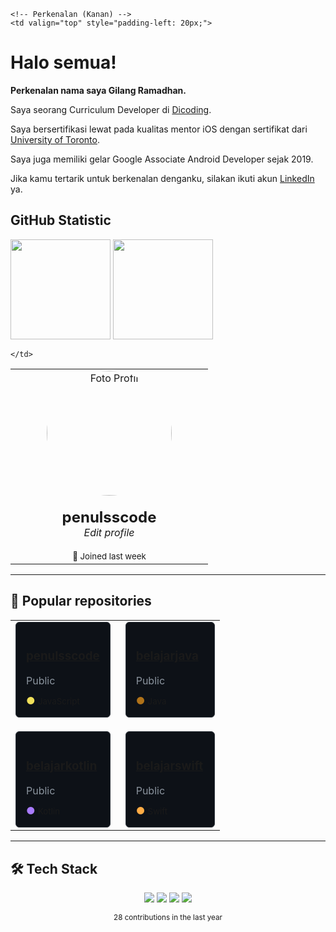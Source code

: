 <table>
  <tr>
    <!-- Foto Profil (Kiri) -->
    <td width="300" align="center" valign="top">
      <img src="https://avatars.githubusercontent.com/u/165237838?s=400&u=3b531a3f4fba803d2fbb6ea8688b0c4ebdb0c157&v=4" 
           width="200" 
           alt="Foto Profil"
           style="border-radius:50%;" />
      <br/><br/>
      <b style="font-size: 24px;">penulsscode</b>
      <br/>
      <i>Edit profile</i>
      <br/><br/>
      <small>📍 Joined last week</small>
    </td>
    
    <!-- Perkenalan (Kanan) -->
    <td valign="top" style="padding-left: 20px;">
      
# Halo semua!

**Perkenalan nama saya Gilang Ramadhan.**

Saya seorang Curriculum Developer di [Dicoding](https://dicoding.com).

Saya bersertifikasi lewat pada kualitas mentor iOS dengan sertifikat dari [University of Toronto](https://www.utoronto.ca/).

Saya juga memiliki gelar Google Associate Android Developer sejak 2019.

Jika kamu tertarik untuk berkenalan denganku, silakan ikuti akun [LinkedIn](https://www.linkedin.com/in/nabil-amar-abiyyi-101125304) ya.

## GitHub Statistic

<p align="left">
  <img src="https://github-readme-stats.vercel.app/api?username=nabilamar210205&show_icons=true&theme=dark&bg_color=0d1117&border_color=30363d&text_color=c9d1d9" height="160"/>
  <img src="https://github-readme-stats.vercel.app/api/top-langs/?username=nabilamar210205&layout=compact&theme=dark&bg_color=0d1117&border_color=30363d&text_color=c9d1d9" height="160"/>
</p>

    </td>
  </tr>
</table>

---

## 📂 Popular repositories

<table width="100%">
  <tr>
    <td width="50%">
      <div style="border: 1px solid #30363d; border-radius: 6px; padding: 16px; background-color: #0d1117;">
        <h3><a href="#">penulsscode</a></h3>
        <p style="color: #8b949e; margin: 8px 0;">Public</p>
        <div style="margin-top: 12px;">
          <span style="color: #f1e05a;">●</span> <small>JavaScript</small>
        </div>
      </div>
    </td>
    <td width="50%" style="padding-left: 16px;">
      <div style="border: 1px solid #30363d; border-radius: 6px; padding: 16px; background-color: #0d1117;">
        <h3><a href="#">belajarjava</a></h3>
        <p style="color: #8b949e; margin: 8px 0;">Public</p>
        <div style="margin-top: 12px;">
          <span style="color: #b07219;">●</span> <small>Java</small>
        </div>
      </div>
    </td>
  </tr>
  <tr>
    <td width="50%">
      <div style="border: 1px solid #30363d; border-radius: 6px; padding: 16px; background-color: #0d1117; margin-top: 16px;">
        <h3><a href="#">belajarkotlin</a></h3>
        <p style="color: #8b949e; margin: 8px 0;">Public</p>
        <div style="margin-top: 12px;">
          <span style="color: #A97BFF;">●</span> <small>Kotlin</small>
        </div>
      </div>
    </td>
    <td width="50%" style="padding-left: 16px;">
      <div style="border: 1px solid #30363d; border-radius: 6px; padding: 16px; background-color: #0d1117; margin-top: 16px;">
        <h3><a href="#">belajarswift</a></h3>
        <p style="color: #8b949e; margin: 8px 0;">Public</p>
        <div style="margin-top: 12px;">
          <span style="color: #ffac45;">●</span> <small>Swift</small>
        </div>
      </div>
    </td>
  </tr>
</table>

---

## 🛠️ Tech Stack

<p align="center">
  <img src="https://img.shields.io/badge/Java-%23ED8B00.svg?style=for-the-badge&logo=openjdk&logoColor=white"/>
  <img src="https://img.shields.io/badge/Kotlin-%230095D5.svg?style=for-the-badge&logo=kotlin&logoColor=white"/>
  <img src="https://img.shields.io/badge/Swift-%23FA7343.svg?style=for-the-badge&logo=swift&logoColor=white"/>
  <img src="https://img.shields.io/badge/JavaScript-%23F7DF1E.svg?style=for-the-badge&logo=javascript&logoColor=black"/>
</p>

<p align="center">
  <small>28 contributions in the last year</small>
</p>
